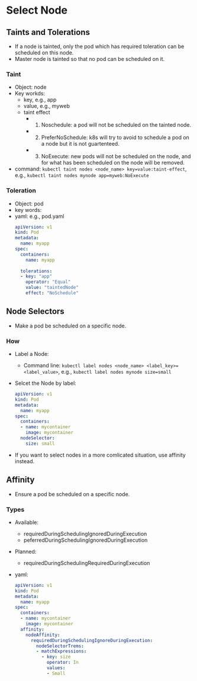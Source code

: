 # Select Node

## Taints and Tolerations
- If a node is tainted, only the pod which has required toleration can be scheduled on this node.
- Master node is tainted so that no pod can be scheduled on it.


### Taint
- Object: node 
- Key workds:
    - key, e.g., app
    - value, e.g., myweb
    - taint effect
        - 1. Noschedule: a pod will not be scheduled on the tainted node.
        - 2. PreferNoSchedule: k8s will try to avoid to schedule a pod on a node but it is not guartenteed.
        - 3. NoExecute: new pods will not be scheduled on the node, and for what has been scheduled on the node will be removed.
- command: `kubectl taint nodes <node_name> key=value:taint-effect`, e.g., `kubectl taint nodes mynode app=myweb:NoExecute`

### Toleration
- Object: pod
- key words:
- yaml: e.g., pod.yaml
  ```yaml
  apiVersion: v1
  kind: Pod
  metadata:
    name: myapp
  spec:
    containers:
      name: myapp
     
    tolerations:
    - key: "app" 
      operator: "Equal"
      value: "taintedNode" 
      effect: "NoSchedule"
  ```

## Node Selectors
- Make a pod be scheduled on a specific node.

### How
- Label a Node:
    - Command line: `kubectl label nodes <node_name> <label_key>=<label_value>`, e.g., `kubectl label nodes mynode size=small`

- Selcet the Node by label:
  ```yaml
  apiVersion: v1
  kind: Pod
  metadata:
    name: myapp
  spec:
    containers:
    - name: mycontainer
      image: mycontainer
    nodeSelector:
      size: small
  ```
- If you want to select nodes in a more comlicated situation, use affinity instead. 

## Affinity
- Ensure a pod be scheduled on a specific node.

### Types
- Available:
    - requiredDuringSchedulingIgnoredDuringExecution
    - peferredDuringSchedulingIgnoredDuringExecution
- Planned:
    - requiredDuringSchedulingRequiredDuringExecution

- yaml:
  ```yaml
  apiVersion: v1
  kind: Pod
  metadata:
    name: myapp
  spec:
    containers:
    - name: mycontainer
      image: mycontainer
    affinity:
      nodeAffinity:
        requiredDuringSchedulingIgnoreDuringExecution:
          nodeSelectorTrems:
          - matchExpressions:
            - key: size
              operator: In
              values:
              - Small
  ```
